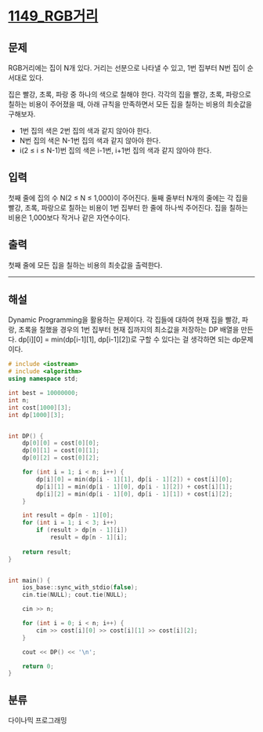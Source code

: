 # [1149_RGB거리](https://www.acmicpc.net/problem/1149)
## 문제

RGB거리에는 집이 N개 있다. 거리는 선분으로 나타낼 수 있고, 1번 집부터 N번 집이 순서대로 있다.

집은 빨강, 초록, 파랑 중 하나의 색으로 칠해야 한다. 각각의 집을 빨강, 초록, 파랑으로 칠하는 비용이 주어졌을 때, 아래 규칙을 만족하면서 모든 집을 칠하는 비용의 최솟값을 구해보자.

+ 1번 집의 색은 2번 집의 색과 같지 않아야 한다.
+ N번 집의 색은 N-1번 집의 색과 같지 않아야 한다.
+ i(2 ≤ i ≤ N-1)번 집의 색은 i-1번, i+1번 집의 색과 같지 않아야 한다.

## 입력

첫째 줄에 집의 수 N(2 ≤ N ≤ 1,000)이 주어진다. 둘째 줄부터 N개의 줄에는 각 집을 빨강, 초록, 파랑으로 칠하는 비용이 1번 집부터 한 줄에 하나씩 주어진다. 집을 칠하는 비용은 1,000보다 작거나 같은 자연수이다.

## 출력
첫째 줄에 모든 집을 칠하는 비용의 최솟값을 출력한다.

---

## 해설
Dynamic Programming을 활용하는 문제이다. 각 집들에 대하여 현재 집을 빨강, 파랑, 초록을 칠했을 경우의 1번 집부터 현재 집까지의 최소값을 저장하는 DP 배열을 만든다. dp[i][0] = min(dp[i-1][1], dp[i-1][2])로 구할 수 있다는 걸 생각하면 되는 dp문제이다. 

```C++
# include <iostream>
# include <algorithm>
using namespace std;

int best = 10000000;
int n;
int cost[1000][3];
int dp[1000][3];


int DP() {
	dp[0][0] = cost[0][0];
	dp[0][1] = cost[0][1];
	dp[0][2] = cost[0][2];

	for (int i = 1; i < n; i++) {
		dp[i][0] = min(dp[i - 1][1], dp[i - 1][2]) + cost[i][0];
		dp[i][1] = min(dp[i - 1][0], dp[i - 1][2]) + cost[i][1];
		dp[i][2] = min(dp[i - 1][0], dp[i - 1][1]) + cost[i][2];
	}

	int result = dp[n - 1][0];
	for (int i = 1; i < 3; i++)
		if (result > dp[n - 1][i])
			result = dp[n - 1][i];
	
	return result;
}


int main() {
	ios_base::sync_with_stdio(false);
	cin.tie(NULL); cout.tie(NULL);

	cin >> n;

	for (int i = 0; i < n; i++) {
		cin >> cost[i][0] >> cost[i][1] >> cost[i][2];
	}

	cout << DP() << '\n';

	return 0;
}
```

## 분류

다이나믹 프로그래밍